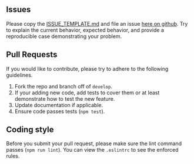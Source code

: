 ## Issues
Please copy the [ISSUE_TEMPLATE.md](ISSUE_TEMPLATE.md) and file an issue [here on github](https://github.com/Asymmetrik/elastic-querybuilder/issues).  Try to explain the current behavior, expected behavior, and provide a reproducible case demonstrating your problem.

## Pull Requests
If you would like to contribute, please try to adhere to the following guidelines.

1. Fork the repo and branch off of `develop`.
2. If your adding new code, add tests to cover them or at least demonstrate how to test the new feature.
3. Update documentation if applicable.
4. Ensure code passes tests (`npm test`).

## Coding style
Before you submit your pull request, please make sure the lint command passes (`npm run lint`). You can view the `.eslintrc` to see the enforced rules.
